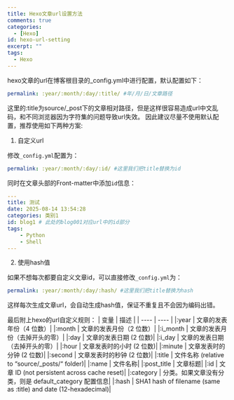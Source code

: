 ```yaml
---
title: Hexo文章url设置方法
comments: true
categories:
  - [Hexo]
id: hexo-url-setting
excerpt: ""
tags:
  - Hexo
---
```


hexo文章的url在博客根目录的_config.yml中进行配置，默认配置如下：
```yml
permalink: :year/:month/:day/:title/ #年/月/日/文章路径
```

这里的:title为source/_post下的文章相对路径，但是这样很容易造成url中文乱码，和不同浏览器因为字符集的问题导致url失效。
因此建议尽量不使用默认配置，推荐使用如下两种方案:

1. 自定义url

修改`_config.yml`配置为：

```yml
permalink: :year/:month/:day/:id/ #这里我们把title替换为id
```

同时在文章头部的Front-matter中添加`id`信息：
```yml
---
title: 测试
date: 2025-08-14 13:54:28
categories: 类别1
id: blog1 # 此处的blog001对应url中的id部分
tags:
	- Python
	- Shell
---
```

2. 使用hash值

如果不想每次都要自定义文章id，可以直接修改`_config.yml`为：
```yml
permalink: :year/:month/:day/:hash/ #这里我们把title替换为hash
```
这样每次生成文章url，会自动生成hash值，保证不重复且不会因为编码出错。

最后附上hexo的url自定义规则：
|  变量   | 描述  |
|  ----  | ----  |
|:year	| 文章的发表年份（4 位数）|
|:month	| 文章的发表月份（2 位数）|
|:i_month |	文章的发表月份（去掉开头的零）|
|:day |	文章的发表日期 (2 位数)|
|:i_day |	文章的发表日期（去掉开头的零）|
|:hour |	文章发表时的小时 (2 位数)|
|:minute |	文章发表时的分钟 (2 位数)|
|:second |	文章发表时的秒钟 (2 位数)|
|:title |	文件名称 (relative to “source/_posts/“ folder)|
|:name |	文件名称|
|:post_title |	文章标题|
|:id |	文章 ID (not persistent across cache reset)|
|:category |	分类。如果文章没有分类，则是 default_category 配置信息|
|:hash |	SHA1 hash of filename (same as :title) and date (12-hexadecimal)|


